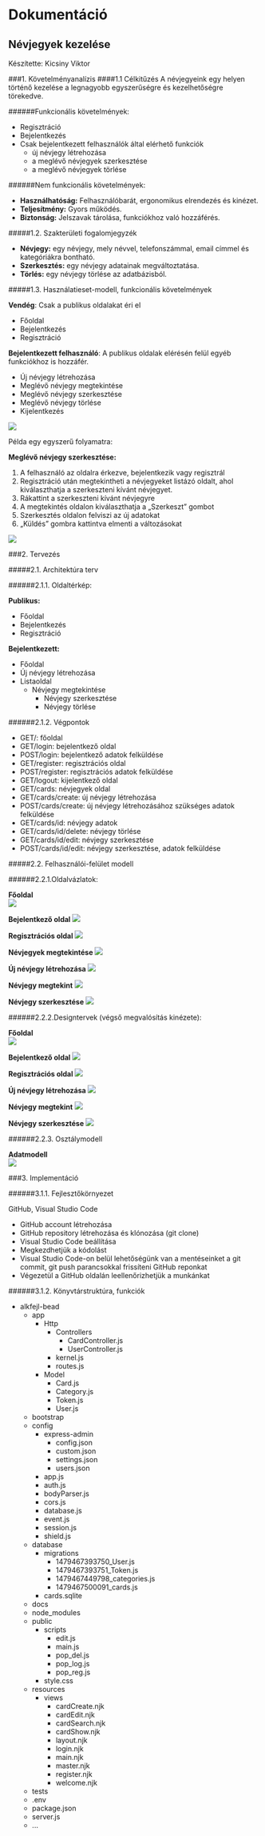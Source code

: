 # Dokumentáció
## Névjegyek kezelése
Készítette: Kicsiny Viktor

###1. Követelményanalízis
####1.1 Célkitűzés
A névjegyeink egy helyen történő kezelése a legnagyobb egyszerűségre és kezelhetőségre törekedve.

######Funkcionális követelmények:
* Regisztráció
* Bejelentkezés
* Csak bejelentkezett felhasználók által elérhető funkciók
  - új névjegy létrehozása
  - a meglévő névjegyek szerkesztése
  - a meglévő névjegyek törlése

######Nem funkcionális követelmények:
*	**Használhatóság:** Felhasználóbarát, ergonomikus elrendezés és kinézet.
*	**Teljesítmény:** Gyors működés.
*	**Biztonság:** Jelszavak tárolása, funkciókhoz való hozzáférés.

#####1.2.	Szakterületi fogalomjegyzék
* **Névjegy:** egy névjegy, mely névvel, telefonszámmal, email címmel és kategóriákra bontható.
* **Szerkesztés:** egy névjegy adatainak megváltoztatása.
* **Törlés:** egy névjegy törlése az adatbázisból.

#####1.3.	Használatieset-modell, funkcionális követelmények

**Vendég**: Csak a publikus oldalakat éri el

*	Főoldal
*	Bejelentkezés
*	Regisztráció

**Bejelentkezett felhasználó**: A publikus oldalak elérésén felül egyéb funkciókhoz is hozzáfér.

*	Új névjegy létrehozása
*	Meglévő névjegy megtekintése
*	Meglévő névjegy szerkesztése
*	Meglévő névjegy törlése
* Kijelentkezés

![](docs/images/telj-esetdiagram.png)

Példa egy egyszerű folyamatra:

**Meglévő névjegy szerkesztése:**

1.	A felhasználó az oldalra érkezve, bejelentkezik vagy regisztrál
2.	Regisztráció után megtekintheti a névjegyeket listázó oldalt, ahol kiválaszthatja a szerkeszteni kívánt névjegyet.
3.	Rákattint a szerkeszteni kívánt névjegyre
4.	A megtekintés oldalon kiválaszthatja a „Szerkeszt” gombot
5.	Szerkesztés oldalon felviszi az új adatokat
6.	„Küldés” gombra kattintva elmenti a változásokat

![](docs/images/foly-esetdiagram.png)

###2.	Tervezés

#####2.1.	Architektúra terv

######2.1.1. Oldaltérkép:

**Publikus:**
* Főoldal
* Bejelentkezés
* Regisztráció

**Bejelentkezett:**
* Főoldal
* Új névjegy létrehozása
* Listaoldal  
  * Névjegy megtekintése
    * Névjegy szerkesztése 
    * Névjegy törlése

######2.1.2. Végpontok

* GET/: főoldal
* GET/login: bejelentkező oldal
* POST/login: bejelentkező adatok felküldése
* GET/register: regisztrációs oldal
* POST/register: regisztrációs adatok felküldése
* GET/logout: kijelentkező oldal
* GET/cards: névjegyek oldal
* GET/cards/create: új névjegy létrehozása
* POST/cards/create: új névjegy létrehozásához szükséges adatok felküldése
* GET/cards/id: névjegy adatok
* GET/cards/id/delete: névjegy törlése
* GET/cards/id/edit: névjegy szerkesztése
* POST/cards/id/edit: névjegy szerkesztése, adatok felküldése

#####2.2. Felhasználói-felület modell

######2.2.1.Oldalvázlatok:

**Főoldal**                                              
![](docs/images/terv/fooldal.jpg)

**Bejelentkező oldal**
![](docs/images/terv/belepes.jpg)

**Regisztrációs oldal**
![](docs/images/terv/regisztracio.jpg)

**Névjegyek megtekintése**
![](docs/images/terv/nevjegymegtekint.jpg)

**Új névjegy létrehozása**
![](docs/images/terv/ujnevjegy.jpg)

**Névjegy megtekint**
![](docs/images/terv/nevjegyshow.jpg)

**Névjegy szerkesztése**
![](docs/images/terv/nevjegyszerk.jpg)

######2.2.2.Designtervek (végső megvalósítás kinézete):

**Főoldal**                                                 
![](docs/images/design/fooldal.png)

**Bejelentkező oldal**
![](docs/images/design/belepes.png)

**Regisztrációs oldal**
![](docs/images/design/regiszt.png)

**Új névjegy létrehozása**
![](docs/images/design/ujnevjegy.png)

**Névjegy megtekint**
![](docs/images/design/nevjegyshow.png)

**Névjegy szerkesztése**
![](docs/images/design/nevjegyszerk.png)

######2.2.3. Osztálymodell
 
 **Adatmodell**  
 ![](docs/images/adatmodell.png)
 
###3.	Implementáció

######3.1.1. Fejlesztőkörnyezet

GitHub, Visual Studio Code

+ GitHub account létrehozása
+ GitHub repository létrehozása és klónozása (git clone)
+ Visual Studio Code beállítása
+ Megkezdhetjük a kódolást
+ Visual Studio Code-on belül lehetőségünk van a mentéseinket a git commit, git push parancsokkal frissíteni GitHub reponkat
+ Végezetül a GitHub oldalán leellenőrizhetjük a munkánkat

######3.1.2. Könyvtárstruktúra, funkciók

+ alkfejl-bead
  + app
    + Http
      + Controllers
        + CardController.js
        + UserController.js
      + kernel.js
      + routes.js
    + Model
      + Card.js
      + Category.js
      + Token.js
      + User.js
  + bootstrap
  + config
    + express-admin
      + config.json
      + custom.json
      + settings.json
      + users.json
    + app.js
    + auth.js
    + bodyParser.js
    + cors.js
    + database.js
    + event.js
    + session.js
    + shield.js
  + database
    + migrations
      + 1479467393750_User.js
      + 1479467393751_Token.js
      + 1479467449798_categories.js
      + 1479467500091_cards.js
    + cards.sqlite
  + docs
  + node_modules
  + public
    + scripts
      + edit.js
      + main.js
      + pop_del.js
      + pop_log.js
      + pop_reg.js
    + style.css
  + resources
    + views
      + cardCreate.njk
      + cardEdit.njk
      + cardSearch.njk
      + cardShow.njk
      + layout.njk
      + login.njk
      + main.njk
      + master.njk
      + register.njk
      + welcome.njk
  + tests
  + .env
  + package.json
  + server.js
  + ...